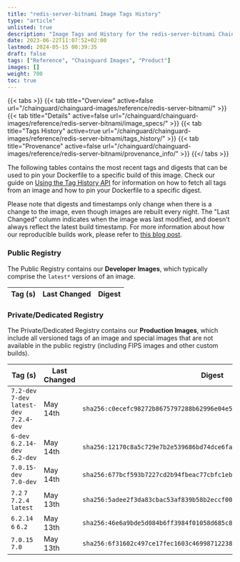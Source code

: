 ```yaml
---
title: "redis-server-bitnami Image Tags History"
type: "article"
unlisted: true
description: "Image Tags and History for the redis-server-bitnami Chainguard Image"
date: 2023-06-22T11:07:52+02:00
lastmod: 2024-05-15 00:39:35
draft: false
tags: ["Reference", "Chainguard Images", "Product"]
images: []
weight: 700
toc: true
---
```


{{< tabs >}}
{{< tab title="Overview" active=false url="/chainguard/chainguard-images/reference/redis-server-bitnami/" >}}
{{< tab title="Details" active=false url="/chainguard/chainguard-images/reference/redis-server-bitnami/image_specs/" >}}
{{< tab title="Tags History" active=true url="/chainguard/chainguard-images/reference/redis-server-bitnami/tags_history/" >}}
{{< tab title="Provenance" active=false url="/chainguard/chainguard-images/reference/redis-server-bitnami/provenance_info/" >}}
{{</ tabs >}}

The following tables contains the most recent tags and digests that can be used to pin your Dockerfile to a specific build of this image. Check our guide on [Using the Tag History API](/chainguard/chainguard-images/using-the-tag-history-api/) for information on how to fetch all tags from an image and how to pin your Dockerfile to a specific digest.

Please note that digests and timestamps only change when there is a change to the image, even though images are rebuilt every night. The "Last Changed" column indicates when the image was last modified, and doesn't always reflect the latest build timestamp. For more information about how our reproducible builds work, please refer to [this blog post](https://www.chainguard.dev/unchained/reproducing-chainguards-reproducible-image-builds).

### Public Registry
The Public Registry contains our **Developer Images**, which typically comprise the `latest*` versions of an image.

| Tag (s) | Last Changed | Digest |
|---------|--------------|--------|


### Private/Dedicated Registry
The Private/Dedicated Registry contains our **Production Images**, which include all versioned tags of an image and special images that are not available in the public registry (including FIPS images and other custom builds).

| Tag (s)                                     | Last Changed | Digest                                                                    |
|---------------------------------------------|--------------|---------------------------------------------------------------------------|
|  `7.2-dev` `7-dev` `latest-dev` `7.2.4-dev` | May 14th     | `sha256:c0ecefc98272b8675797288b62996e04e59ca402cd82de2b3f78086e7de290ea` |
|  `6-dev` `6.2.14-dev` `6.2-dev`             | May 14th     | `sha256:12170c8a5c729e7b2e539686bd74dce6fac711b27ee994e6a7078420fe280f9d` |
|  `7.0.15-dev` `7.0-dev`                     | May 14th     | `sha256:677bcf593b7227cd2b94fbeac77cbfc1ebb69d2043b2a494322abb9c50ec1b3c` |
|  `7.2` `7` `7.2.4` `latest`                 | May 13th     | `sha256:5adee2f3da83cbac53af839b58b2eccf0012e34866efa302a94360c5e686fe04` |
|  `6.2.14` `6` `6.2`                         | May 13th     | `sha256:46e6a9bde5d084b6ff3984f01058d685c858eaf70679cb773943eaadd5d09c51` |
|  `7.0.15` `7.0`                             | May 13th     | `sha256:6f31602c497ce17fec1603c46998712238aa1c1698be06d65c660ba54bfdfbf0` |

